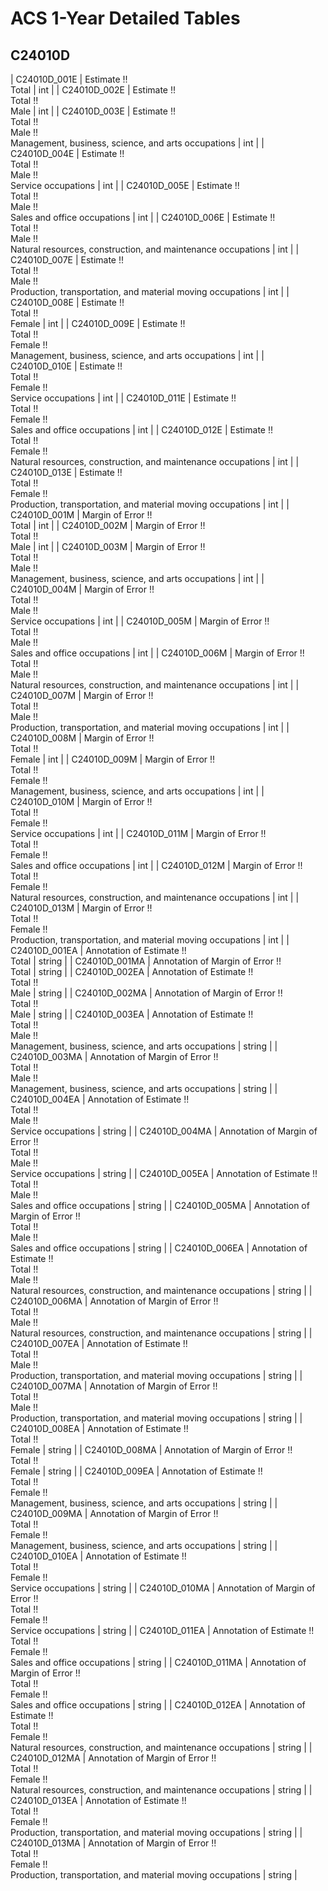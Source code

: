 # ACS 1-Year Detailed Tables

## C24010D

| C24010D_001E | Estimate !!<br>Total | int |
| C24010D_002E | Estimate !!<br>Total !!<br>Male | int |
| C24010D_003E | Estimate !!<br>Total !!<br>Male !!<br>Management, business, science, and arts occupations | int |
| C24010D_004E | Estimate !!<br>Total !!<br>Male !!<br>Service occupations | int |
| C24010D_005E | Estimate !!<br>Total !!<br>Male !!<br>Sales and office occupations | int |
| C24010D_006E | Estimate !!<br>Total !!<br>Male !!<br>Natural resources, construction, and maintenance occupations | int |
| C24010D_007E | Estimate !!<br>Total !!<br>Male !!<br>Production, transportation, and material moving occupations | int |
| C24010D_008E | Estimate !!<br>Total !!<br>Female | int |
| C24010D_009E | Estimate !!<br>Total !!<br>Female !!<br>Management, business, science, and arts occupations | int |
| C24010D_010E | Estimate !!<br>Total !!<br>Female !!<br>Service occupations | int |
| C24010D_011E | Estimate !!<br>Total !!<br>Female !!<br>Sales and office occupations | int |
| C24010D_012E | Estimate !!<br>Total !!<br>Female !!<br>Natural resources, construction, and maintenance occupations | int |
| C24010D_013E | Estimate !!<br>Total !!<br>Female !!<br>Production, transportation, and material moving occupations | int |
| C24010D_001M | Margin of Error !!<br>Total | int |
| C24010D_002M | Margin of Error !!<br>Total !!<br>Male | int |
| C24010D_003M | Margin of Error !!<br>Total !!<br>Male !!<br>Management, business, science, and arts occupations | int |
| C24010D_004M | Margin of Error !!<br>Total !!<br>Male !!<br>Service occupations | int |
| C24010D_005M | Margin of Error !!<br>Total !!<br>Male !!<br>Sales and office occupations | int |
| C24010D_006M | Margin of Error !!<br>Total !!<br>Male !!<br>Natural resources, construction, and maintenance occupations | int |
| C24010D_007M | Margin of Error !!<br>Total !!<br>Male !!<br>Production, transportation, and material moving occupations | int |
| C24010D_008M | Margin of Error !!<br>Total !!<br>Female | int |
| C24010D_009M | Margin of Error !!<br>Total !!<br>Female !!<br>Management, business, science, and arts occupations | int |
| C24010D_010M | Margin of Error !!<br>Total !!<br>Female !!<br>Service occupations | int |
| C24010D_011M | Margin of Error !!<br>Total !!<br>Female !!<br>Sales and office occupations | int |
| C24010D_012M | Margin of Error !!<br>Total !!<br>Female !!<br>Natural resources, construction, and maintenance occupations | int |
| C24010D_013M | Margin of Error !!<br>Total !!<br>Female !!<br>Production, transportation, and material moving occupations | int |
| C24010D_001EA | Annotation of Estimate !!<br>Total | string |
| C24010D_001MA | Annotation of Margin of Error !!<br>Total | string |
| C24010D_002EA | Annotation of Estimate !!<br>Total !!<br>Male | string |
| C24010D_002MA | Annotation of Margin of Error !!<br>Total !!<br>Male | string |
| C24010D_003EA | Annotation of Estimate !!<br>Total !!<br>Male !!<br>Management, business, science, and arts occupations | string |
| C24010D_003MA | Annotation of Margin of Error !!<br>Total !!<br>Male !!<br>Management, business, science, and arts occupations | string |
| C24010D_004EA | Annotation of Estimate !!<br>Total !!<br>Male !!<br>Service occupations | string |
| C24010D_004MA | Annotation of Margin of Error !!<br>Total !!<br>Male !!<br>Service occupations | string |
| C24010D_005EA | Annotation of Estimate !!<br>Total !!<br>Male !!<br>Sales and office occupations | string |
| C24010D_005MA | Annotation of Margin of Error !!<br>Total !!<br>Male !!<br>Sales and office occupations | string |
| C24010D_006EA | Annotation of Estimate !!<br>Total !!<br>Male !!<br>Natural resources, construction, and maintenance occupations | string |
| C24010D_006MA | Annotation of Margin of Error !!<br>Total !!<br>Male !!<br>Natural resources, construction, and maintenance occupations | string |
| C24010D_007EA | Annotation of Estimate !!<br>Total !!<br>Male !!<br>Production, transportation, and material moving occupations | string |
| C24010D_007MA | Annotation of Margin of Error !!<br>Total !!<br>Male !!<br>Production, transportation, and material moving occupations | string |
| C24010D_008EA | Annotation of Estimate !!<br>Total !!<br>Female | string |
| C24010D_008MA | Annotation of Margin of Error !!<br>Total !!<br>Female | string |
| C24010D_009EA | Annotation of Estimate !!<br>Total !!<br>Female !!<br>Management, business, science, and arts occupations | string |
| C24010D_009MA | Annotation of Margin of Error !!<br>Total !!<br>Female !!<br>Management, business, science, and arts occupations | string |
| C24010D_010EA | Annotation of Estimate !!<br>Total !!<br>Female !!<br>Service occupations | string |
| C24010D_010MA | Annotation of Margin of Error !!<br>Total !!<br>Female !!<br>Service occupations | string |
| C24010D_011EA | Annotation of Estimate !!<br>Total !!<br>Female !!<br>Sales and office occupations | string |
| C24010D_011MA | Annotation of Margin of Error !!<br>Total !!<br>Female !!<br>Sales and office occupations | string |
| C24010D_012EA | Annotation of Estimate !!<br>Total !!<br>Female !!<br>Natural resources, construction, and maintenance occupations | string |
| C24010D_012MA | Annotation of Margin of Error !!<br>Total !!<br>Female !!<br>Natural resources, construction, and maintenance occupations | string |
| C24010D_013EA | Annotation of Estimate !!<br>Total !!<br>Female !!<br>Production, transportation, and material moving occupations | string |
| C24010D_013MA | Annotation of Margin of Error !!<br>Total !!<br>Female !!<br>Production, transportation, and material moving occupations | string |

